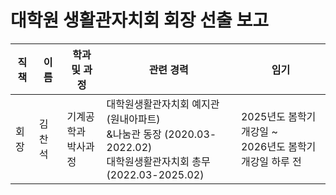 대학원 생활관자치회 회장 선출 보고
===

| 직책 | 이름 | 학과 및 과정 | 관련 경력 | 임기 |
|---|---|---|---|---|
| 회장 | 김찬석  | 기계공학과 <br/> 박사과정 | 대학원생활관자치회 예지관(원내아파트)<br/>&나눔관 동장 (2020.03-2022.02) <br/>대학원생활관자치회 총무 (2022.03-2025.02) | 2025년도 봄학기 개강일 ~ <br> 2026년도 봄학기 개강일 하루 전 |
